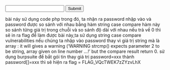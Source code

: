 <!DOCTYPE html>
<html>
  <head>
    <title>Simple Auth</title>
  </head>
  <body>
    <div>
<?php
$password = 'FLAG_????????????????';
if (isset($_POST['password']))
    if (strcasecmp($_POST['password'], $password) == 0)
        echo "Congratulations! The flag is $password";
    else
        echo "incorrect...";
?>
    </div>
    <form method="POST">
      <input type="password" name="password">
      <input type="submit">
    </form>
  </body>
</html>

bài náy sử dụng code php
trong đó, ta nhận ra password nhập vào và password được so sánh với nhau bằng hàm string case compare
hàm này so sánh từng giá trị trong chuỗi và so sánh độ dài với nhau 
nếu trả về 0 thì sẽ in ra flag
để làm được bài này,ta sử dụng string case compare vulnerabilities 
nếu chúng ta nhập vào password thay vì giá trị string mà là array :
it will gives a warning (‘WARNING strcmp() expects parameter 2 to be string, array given on line number …!’
 but the compare result return 0.
 sử dụng burpsuite để bắt gói tin thay giá trị password=xxx thành password[]=xxx thì sẽ hiện ra flag = FLAG_VQcTWEK7zZYzvLhX 
